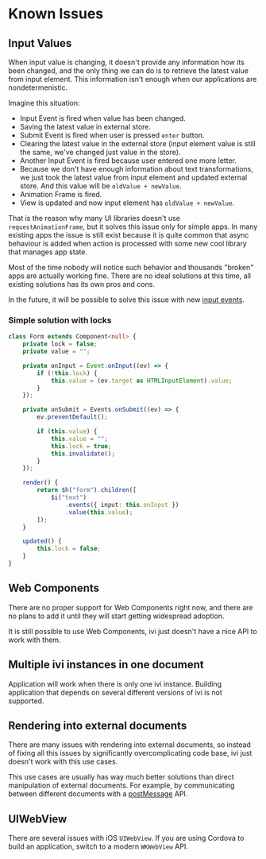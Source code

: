 # Known Issues

## Input Values

When input value is changing, it doesn't provide any information how its been changed, and the only thing we can do is
to retrieve the latest value from input element. This information isn't enough when our applications are
nondetermenistic.

Imagine this situation:

- Input Event is fired when value has been changed.
- Saving the latest value in external store.
- Submit Event is fired when user is pressed `enter` button.
- Clearing the latest value in the external store (input element value is still the same, we've changed just value in
 the store).
- Another Input Event is fired because user entered one more letter.
- Because we don't have enough information about text transformations, we just took the latest value from input element
and updated external store. And this value will be `oldValue + newValue`.
- Animation Frame is fired.
- View is updated and now input element has `oldValue + newValue`.

That is the reason why many UI libraries doesn't use `requestAnimationFrame`, but it solves this issue only for simple
apps. In many existing apps the issue is still exist because it is quite common that async behaviour is added when
action is processed with some new cool library that manages app state.

Most of the time nobody will notice such behavior and thousands "broken" apps are actually working fine. There are no
ideal solutions at this time, all existing solutions has its own pros and cons.

In the future, it will be possible to solve this issue with new [input events](https://w3c.github.io/input-events/).

### Simple solution with locks

```ts
class Form extends Component<null> {
    private lock = false;
    private value = "";

    private onInput = Event.onInput((ev) => {
        if (!this.lock) {
            this.value = (ev.target as HTMLInputElement).value;
        }
    });

    private onSubmit = Events.onSubmit((ev) => {
        ev.preventDefault();

        if (this.value) {
            this.value = "";
            this.lock = true;
            this.invalidate();
        }
    });

    render() {
        return $h("form").children([
            $i("text")
                .events({ input: this.onInput })
                .value(this.value);
        ]);
    }

    updated() {
        this.lock = false;
    }
}
```

## Web Components

There are no proper support for Web Components right now, and there are no plans to add it until they will start getting
widespread adoption.

It is still possible to use Web Components, ivi just doesn't have a nice API to work with them.

## Multiple ivi instances in one document

Application will work when there is only one ivi instance. Building application that depends on several different
versions of ivi is not supported.

## Rendering into external documents

There are many issues with rendering into external documents, so instead of fixing all this issues by significantly
overcomplicating code base, ivi just doesn't work with this use cases.

This use cases are usually has way much better solutions than direct manipulation of external documents. For example,
by communicating between different documents with a
[postMessage](https://developer.mozilla.org/en-US/docs/Web/API/Window/postMessage) API.

## UIWebView

There are several issues with iOS `UIWebView`. If you are using Cordova to build an application, switch to a modern
`WKWebView` API.
